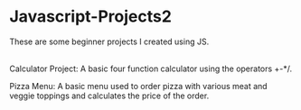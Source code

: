 # Javascript-Projects2
These are some beginner projects I created using JS.<br><br>


Calculator Project: 
A basic four function calculator using the operators +-*/. 

Pizza Menu:
A basic menu used to order pizza with various meat and veggie toppings and calculates the price of the order. 
